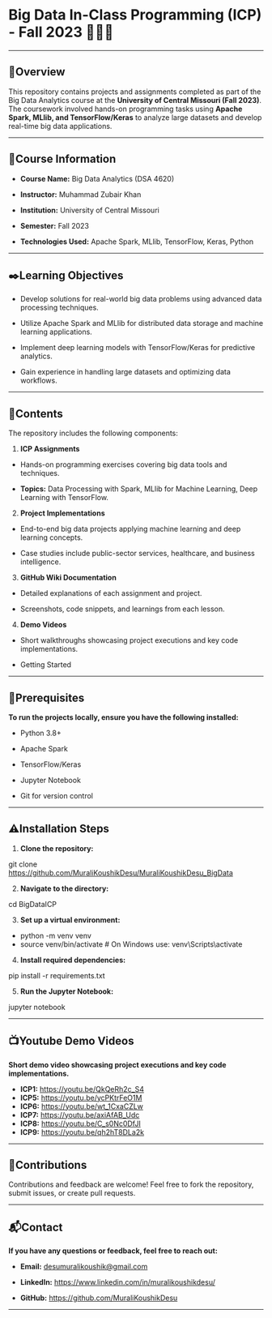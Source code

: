 # **Big Data In-Class Programming (ICP) - Fall 2023 👨🏻‍💻** 

---

## 📑Overview 

This repository contains projects and assignments completed as part of the Big Data Analytics course at the **University of Central Missouri (Fall 2023)**. The coursework involved hands-on programming tasks using **Apache Spark, MLlib, and TensorFlow/Keras** to analyze large datasets and develop real-time big data applications.

---

## 🏫Course Information

- **Course Name:** Big Data Analytics (DSA 4620)

- **Instructor:** Muhammad Zubair Khan

- **Institution:** University of Central Missouri

- **Semester:** Fall 2023

- **Technologies Used:** Apache Spark, MLlib, TensorFlow, Keras, Python

---

## ✒️Learning Objectives

- Develop solutions for real-world big data problems using advanced data processing techniques.

- Utilize Apache Spark and MLlib for distributed data storage and machine learning applications.

- Implement deep learning models with TensorFlow/Keras for predictive analytics.

- Gain experience in handling large datasets and optimizing data workflows.

---

## 🔖Contents

The repository includes the following components:

 1. **ICP Assignments**

- Hands-on programming exercises covering big data tools and techniques.

- **Topics:** Data Processing with Spark, MLlib for Machine Learning, Deep Learning with TensorFlow.

 2. **Project Implementations**

- End-to-end big data projects applying machine learning and deep learning concepts.

- Case studies include public-sector services, healthcare, and business intelligence.

 3. **GitHub Wiki Documentation**

- Detailed explanations of each assignment and project.

- Screenshots, code snippets, and learnings from each lesson.

 4. **Demo Videos**

- Short walkthroughs showcasing project executions and key code implementations.

- Getting Started

---

## 🎒Prerequisites

**To run the projects locally, ensure you have the following installed:**

- Python 3.8+

- Apache Spark

- TensorFlow/Keras

- Jupyter Notebook

- Git for version control

---

## ⚠️Installation Steps

 1. **Clone the repository:**

git clone https://github.com/MuraliKoushikDesu/MuraliKoushikDesu_BigData

 2. **Navigate to the directory:**

cd BigDataICP

 3. **Set up a virtual environment:**

- python -m venv venv
- source venv/bin/activate  # On Windows use: venv\Scripts\activate

 4. **Install required dependencies:**

pip install -r requirements.txt

 5. **Run the Jupyter Notebook:**

jupyter notebook

---
## 📺Youtube Demo Videos
**Short demo video showcasing project executions and key code implementations.**

- **ICP1:** https://youtu.be/QkQeRh2c_S4
- **ICP5:** https://youtu.be/ycPKtrFeO1M
- **ICP6:** https://youtu.be/wt_1CxaCZLw
- **ICP7:** https://youtu.be/axiAfAB_Udc
- **ICP8:** https://youtu.be/C_s0Nc0DfJI
- **ICP9:** https://youtu.be/qh2hT8DLa2k

---

## 🤝Contributions

Contributions and feedback are welcome! Feel free to fork the repository, submit issues, or create pull requests.

---

## 📬Contact 
**If you have any questions or feedback, feel free to reach out:**

- **Email:** desumuralikoushik@gmail.com

- **LinkedIn:** https://www.linkedin.com/in/muralikoushikdesu/

- **GitHub:** https://github.com/MuraliKoushikDesu

---

